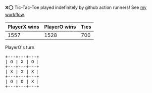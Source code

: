 :x::o: Tic-Tac-Toe played indefinitely by github action runners! See [my workflow](.github/workflows/play.yaml).

|PlayerX wins|PlayerO wins|Ties|
|-|-|-|
|1557|1528|700|

PlayerO's turn.

<pre>
+---+---+---+
| O | X | O |
+---+---+---+
| X | X | X |
+---+---+---+
| O | O | X |
+---+---+---+
</pre>